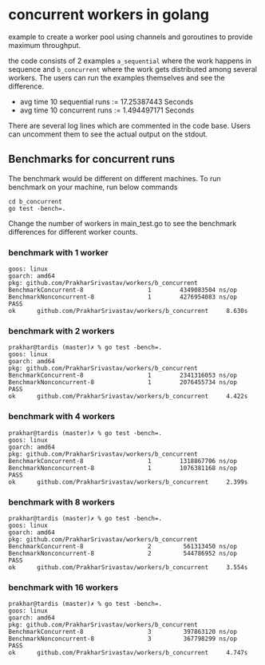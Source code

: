 # concurrent workers in golang

example to create a worker pool using channels and goroutines to provide maximum throughput.

the code consists of 2 examples `a_sequential` where the work happens in sequence and `b_concurrent` where the work gets distributed
among several workers. The users can run the examples themselves and see the difference.


- avg time 10 sequential runs := 17.25387443 Seconds
- avg time 10 concurrent runs := 1.494497171 Seconds

There are several log lines which are commented in the code base. Users can uncomment them to see the actual output on the 
stdout.

## Benchmarks for concurrent runs

The benchmark would be different on different machines. To run benchmark on your machine, run below commands
```shell script
cd b_concurrent
go test -bench=.
```
Change the number of workers in main_test.go to see the benchmark differences for different worker counts.


### benchmark with 1 worker
```shell script
goos: linux
goarch: amd64
pkg: github.com/PrakharSrivastav/workers/b_concurrent
BenchmarkConcurrent-8                  1        4349083504 ns/op
BenchmarkNonconcurrent-8               1        4276954083 ns/op
PASS
ok      github.com/PrakharSrivastav/workers/b_concurrent     8.630s
```


### benchmark with 2 workers

```shell script
prakhar@tardis (master)✗ % go test -bench=.                                                                                                                                    
goos: linux
goarch: amd64
pkg: github.com/PrakharSrivastav/workers/b_concurrent
BenchmarkConcurrent-8                  1        2341316053 ns/op
BenchmarkNonconcurrent-8               1        2076455734 ns/op
PASS
ok      github.com/PrakharSrivastav/workers/b_concurrent     4.422s
```


### benchmark with 4 workers
```shell script
prakhar@tardis (master)✗ % go test -bench=.                                                                                                                                   
goos: linux
goarch: amd64
pkg: github.com/PrakharSrivastav/workers/b_concurrent
BenchmarkConcurrent-8                  1        1318867706 ns/op
BenchmarkNonconcurrent-8               1        1076381168 ns/op
PASS
ok      github.com/PrakharSrivastav/workers/b_concurrent     2.399s
```

### benchmark with 8 workers
```shell script
prakhar@tardis (master)✗ % go test -bench=.                                                                                                                                   
goos: linux
goarch: amd64
pkg: github.com/PrakharSrivastav/workers/b_concurrent
BenchmarkConcurrent-8                  2         561313450 ns/op
BenchmarkNonconcurrent-8               2         544786952 ns/op
PASS
ok      github.com/PrakharSrivastav/workers/b_concurrent     3.554s
```

### benchmark with 16 workers
```shell script
prakhar@tardis (master)✗ % go test -bench=.                                                                                                                                   
goos: linux
goarch: amd64
pkg: github.com/PrakharSrivastav/workers/b_concurrent
BenchmarkConcurrent-8                  3         397863120 ns/op
BenchmarkNonconcurrent-8               3         367798299 ns/op
PASS
ok      github.com/PrakharSrivastav/workers/b_concurrent     4.747s
```